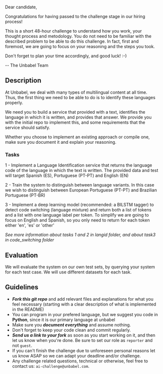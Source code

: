 Dear candidate, 

Congratulations for having passed to the challenge stage in our hiring process!

This is a short 48-hour challenge to understand how you work, your thought process and metodology. 
You do not need to be familiar with the described problem to be able to do this challenge. 
In fact, first and foremost, we are going to focus on your reasoning and the steps you took.

Don't forget to plan your time accordingly, and good luck! :-)

-- The Unbabel Team


## Description

At Unbabel, we deal with many types of multilingual content at all time. Thus, the first thing we 
need to be able to do is to identify these languages properly.

We need you to build a service that provided with a text, identifies the language in which it is 
written, and provides that answer.
We provide you with the initial repo to implement this, and some requirements that the service 
should satisfy. 

Whether you choose to implement an existing approach or compile one, make sure you document it
and explain your reasoning.

### Tasks

1 - Implement a Language Identification service that returns the language code of the language in which the text is written. The provided data and test will
target Spanish (ES), Portuguese (PT-PT) and English (EN)

2 - Train the system to distinguish between language variants. In this case we wish to distinguish between European Portuguese (PT-PT) and Brazilian Portuguese (PT-BR)

3 - Implement a deep learning model (recommended: a BILSTM tagger) to detect code switching (language mixture) and return both a list of tokens and a list with one language label per token.
To simplify we are going to focus on English and Spanish, so you only need to return for each token either 'en', 'es' or 'other'

*See more information about tasks 1 and 2 in langid folder, and about task3 in code_switching folder*

## Evaluation

We will evaluate the system on our own test sets, by querying your system for each test case. We will use different datasets for each task.

## Guidelines
* ***Fork this _git repo_*** and add relevant files and explanations for what you feel necessary (starting with a clear description of what is implemented in the README)
* You can program in your prefered language, but we suggest you code in **Python**, since it is our primary language at unbabel
* Make sure you ***document everything*** and assume nothing.
* Don't forget to keep your code clean and commit regularly.
* ***Send us a link to your fork*** as soon as you start working on it, and then let us know when you're done. Be sure to set our role as `reporter` and not `guest`.
* If you can't finish the challenge due to unforeseen personal reasons let us know ASAP so we can adapt your deadline and/or challenge.
* Any challenge related questions, technical or otherwise, feel free to contact us: `ai-challenge@unbabel.com`.

